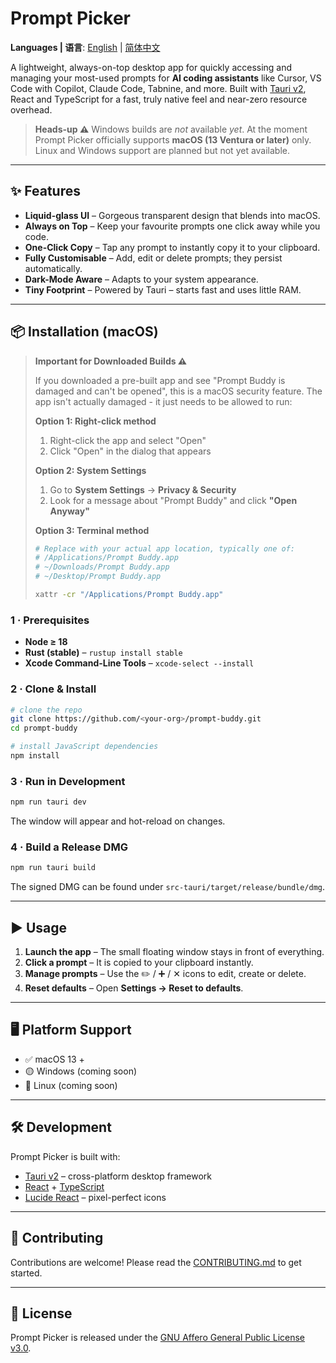 # Prompt Picker
**Languages | 语言**: [English](README.md) | [简体中文](README.zh-CN.md)

A lightweight, always-on-top desktop app for quickly accessing and managing your most-used prompts for **AI coding assistants** like Cursor, VS Code with Copilot, Claude Code, Tabnine, and more. Built with [Tauri v2](https://v2.tauri.app/), React and TypeScript for a fast, truly native feel and near-zero resource overhead.

> **Heads-up ⚠️**
> Windows builds are *not* available *yet*. At the moment Prompt Picker officially supports **macOS (13 Ventura or later)** only. Linux and Windows support are planned but not yet available.

---

## ✨ Features

- **Liquid-glass UI** – Gorgeous transparent design that blends into macOS.
- **Always on Top** – Keep your favourite prompts one click away while you code.
- **One-Click Copy** – Tap any prompt to instantly copy it to your clipboard.
- **Fully Customisable** – Add, edit or delete prompts; they persist automatically.
- **Dark-Mode Aware** – Adapts to your system appearance.
- **Tiny Footprint** – Powered by Tauri – starts fast and uses little RAM.

---

## 📦 Installation (macOS)

> **Important for Downloaded Builds ⚠️**
> 
> If you downloaded a pre-built app and see "Prompt Buddy is damaged and can't be opened", this is a macOS security feature. The app isn't actually damaged - it just needs to be allowed to run:
> 
> **Option 1: Right-click method**
> 1. Right-click the app and select "Open" 
> 2. Click "Open" in the dialog that appears
> 
> **Option 2: System Settings**
> 1. Go to **System Settings** → **Privacy & Security**
> 2. Look for a message about "Prompt Buddy" and click **"Open Anyway"**
> 
> **Option 3: Terminal method**
> ```bash
> # Replace with your actual app location, typically one of:
> # /Applications/Prompt Buddy.app
> # ~/Downloads/Prompt Buddy.app  
> # ~/Desktop/Prompt Buddy.app
> 
> xattr -cr "/Applications/Prompt Buddy.app"
> ```

### 1 · Prerequisites

- **Node ≥ 18**
- **Rust (stable)** – `rustup install stable`
- **Xcode Command-Line Tools** – `xcode-select --install`

### 2 · Clone & Install

```bash
# clone the repo
git clone https://github.com/<your-org>/prompt-buddy.git
cd prompt-buddy

# install JavaScript dependencies
npm install
```

### 3 · Run in Development

```bash
npm run tauri dev
```

The window will appear and hot-reload on changes.

### 4 · Build a Release DMG

```bash
npm run tauri build
```

The signed DMG can be found under `src-tauri/target/release/bundle/dmg`.

---

## ▶️ Usage

1. **Launch the app** – The small floating window stays in front of everything.
2. **Click a prompt** – It is copied to your clipboard instantly.
3. **Manage prompts** – Use the ✏️ / ➕ / ✕ icons to edit, create or delete.
4. **Reset defaults** – Open **Settings → Reset to defaults**.

---

## 🖥️ Platform Support

- ✅ macOS 13 +
- 🟡 Windows (coming soon)
- 🚧 Linux (coming soon)

---

## 🛠 Development

Prompt Picker is built with:

- [Tauri v2](https://v2.tauri.app/) – cross-platform desktop framework
- [React](https://react.dev/) + [TypeScript](https://www.typescriptlang.org/)
- [Lucide React](https://lucide.dev/) – pixel-perfect icons

---

## 🤝 Contributing

Contributions are welcome! Please read the [CONTRIBUTING.md](CONTRIBUTING.md) to get started.

---

## 📝 License

Prompt Picker is released under the [GNU Affero General Public License v3.0](LICENSE).
